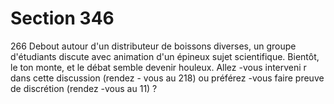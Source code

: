 # Section 346

266
Debout autour d'un distributeur de boissons diverses, un groupe
d'étudiants discute avec animation d'un épineux sujet
scientifique. Bientôt, le ton monte, et le débat semble devenir
houleux. Allez -vous interveni r dans cette discussion (rendez -
vous au 218) ou préférez -vous faire preuve de discrétion
(rendez -vous au 11) ?
